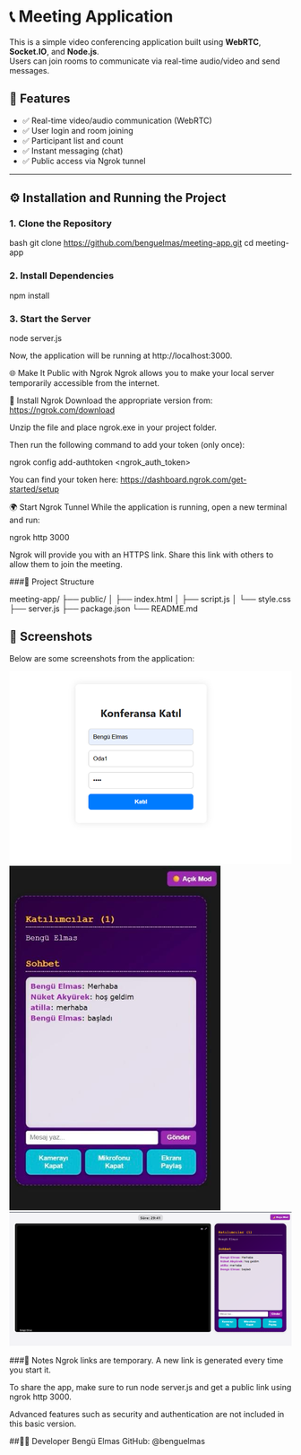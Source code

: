 # 📞 Meeting Application

This is a simple video conferencing application built using **WebRTC**, **Socket.IO**, and **Node.js**.  
Users can join rooms to communicate via real-time audio/video and send messages.

## 🚀 Features

- ✅ Real-time video/audio communication (WebRTC)  
- ✅ User login and room joining  
- ✅ Participant list and count  
- ✅ Instant messaging (chat)  
- ✅ Public access via Ngrok tunnel

---

## ⚙️ Installation and Running the Project

### 1. Clone the Repository

bash
git clone https://github.com/benguelmas/meeting-app.git
cd meeting-app


### 2. Install Dependencies

npm install

### 3. Start the Server

node server.js

Now, the application will be running at http://localhost:3000.

🌐 Make It Public with Ngrok
Ngrok allows you to make your local server temporarily accessible from the internet.

🔧 Install Ngrok
Download the appropriate version from: https://ngrok.com/download

Unzip the file and place ngrok.exe in your project folder.

Then run the following command to add your token (only once):

ngrok config add-authtoken <ngrok_auth_token>

You can find your token here: https://dashboard.ngrok.com/get-started/setup

🌍 Start Ngrok Tunnel
While the application is running, open a new terminal and run:

ngrok http 3000

Ngrok will provide you with an HTTPS link. Share this link with others to allow them to join the meeting.

###📁 Project Structure

meeting-app/
├── public/
│   ├── index.html
│   ├── script.js
│   └── style.css
├── server.js
├── package.json
└── README.md

## 📸 Screenshots
Below are some screenshots from the application:

![Login Page](image.png)
![Left Panel](image-1.png)
![Meeting Interface](image-2.png)

###📝 Notes
Ngrok links are temporary. A new link is generated every time you start it.

To share the app, make sure to run node server.js and get a public link using ngrok http 3000.

Advanced features such as security and authentication are not included in this basic version.



##👩‍💻 Developer
Bengü Elmas
GitHub: @benguelmas



